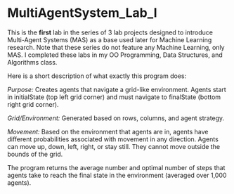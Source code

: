 # MultiAgentSystem_Lab_I

This is the **first** lab in the series of 3 lab projects designed to introduce Multi-Agent Systems (MAS) as a base used later for Machine Learning research. 
Note that these series do not feature any Machine Learning, only MAS. I completed these labs in my OO Programming, Data Structures, and Algorithms class.

Here is a short description of what exactly this program does:

_Purpose:_ Creates agents that navigate a grid-like environment. Agents start in initialState (top left grid corner) and must navigate to finalState (bottom right grid corner). 

_Grid/Environment:_ Generated based on rows, columns, and agent strategy.

_Movement:_ Based on the environment that agents are in, agents have different probabilities associated with movement in any direction. Agents can move up, down, left, right, or stay still. They cannot move outside the bounds of the grid.
            

The program returns the average number and optimal number of steps that agents take to reach the final state in the environment (averaged over 1,000 agents).
